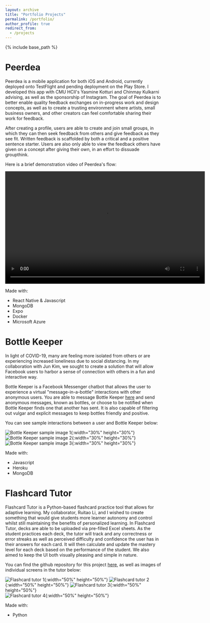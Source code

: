 ```yaml
---
layout: archive
title: "Portfolio Projects"
permalink: /portfolio/
author_profile: true
redirect_from:
  - /projects
---
```


{% include base_path %}

Peerdea
======
Peerdea is a mobile application for both iOS and Android, currently deployed onto TestFlight and pending deployment on the Play Store. I developed this app with CMU HCII's Yasmine Kotturi and Chinmay Kulkarni advising, as well as the sponsorship of Instagram. The goal of Peerdea is to better enable quality feedback exchanges on in-progress work and design concepts, as well as to create a trusting environment where artists, small business owners, and other creators can feel comfortable sharing their work for feedback. 

After creating a profile, users are able to create and join small groups, in which they can then seek feedback from others and give feedback as they see fit. Written feedback is scaffolded by both a critical and a positive sentence starter. Users are also only able to view the feedback others have given on a concept after giving their own, in an effort to dissuade groupthink. 

Here is a brief demonstration video of Peerdea's flow:

<video width="640" height="360" controls>
  <source src="../files/Peerdea_preview.mp4" type="video/mp4">
</video>

Made with:
* React Native & Javascript 
* MongoDB 
* Expo 
* Docker 
* Microsoft Azure 

Bottle Keeper
======
In light of COVID-19, many are feeling more isolated from others or are experiencing increased loneliness due to social distancing. In my collaboration with Jun Kim, we sought to create a solution that will allow Facebook users to harbor a sense of connection with others in a fun and interactive way. 

Bottle Keeper is a Facebook Messenger chatbot that allows the user to experience a virtual "message-in-a-bottle" interactions with other anonymous users. You are able to message Bottle Keeper [here](https://www.facebook.com/Bottle-Keeper-110293290724548) and send anonymous messages, known as bottles, or choose to be notified when Bottle Keeper finds one that another has sent. It is also capable of filtering out vulgar and explicit messages to keep bottles friendly and positive.  

You can see sample interactions between a user and Bottle Keeper below: 

![Bottle Keeper sample image 1](../files/bottlekeeper1.jpg){:width="30%" height="30%"} 
![Bottle Keeper sample image 2](../files/bottlekeeper2.jpg){:width="30%" height="30%"} 
![Bottle Keeper sample image 3](../files/bottlekeeper3.jpg){:width="30%" height="30%"} 

Made with:
* Javascript 
* Heroku 
* MongoDB 

Flashcard Tutor
======
Flashcard Tutor is a Python-based flashcard practice tool that allows for adaptive learning. My collaborator, Ruitao Li, and I wished to create something that would give students more learner autonomy and control whilst still maintaining the benefits of personalized learning. In Flashcard Tutor, decks are able to be uploaded via pre-filled Excel sheets. As the student practices each deck, the tutor will track and any correctness or error streaks as well as perceived difficulty and confidence the user has in their answers for each card. It will then calculate and update the mastery level for each deck based on the performance of the student. We also aimed to keep the UI both visually pleasing and simple in nature. 

You can find the github repository for this project [here](https://github.com/jennyyu73/flashcard-tutor), as well as images of individual screens in the tutor below: 

![Flashcard tutor 1](../files/flashcard1.PNG){:width="50%" height="50%"} 
![Flashcard tutor 2](../files/flashcard2.PNG){:width="50%" height="50%"} 
![Flashcard tutor 3](../files/flashcard3.PNG){:width="50%" height="50%"}  
![Flashcard tutor 4](../files/flashcard4.PNG){:width="50%" height="50%"} 

Made with:
* Python 

